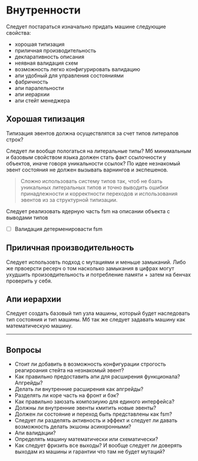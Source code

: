 # Внутренности

Следует постараться изначально придать машине следующие свойства:

- хорошая типизация
- приличная производительность
- декларативность описания
- неявная валидация схем
- возможность легко конфигурировать валидацию
- апи удобный для управления состояниями
- фабричность
- апи паралельности
- апи иерархии
- апи стейт менеджера

## Хорошая типизация

Типизация эвентов должна осуществлятся за счет типов литералов строк?

Следует ли вообще пологаться на литеральные типы? Мб минимальным и базовым свойством языка должен стать факт
ссылочности у объектов, иначе говоря уникальности ссылок? По идее незнакомый эвент состояния не должен
вызывать варнингов и экспешенов.

> Сложно использовать систему типов так, чтоб не бзать уникальных литеральных типов и точно выводить
> ошибки принадлежности и корректности переходов и использования эвентов из за структурной типизации.

Следует реализовать ядерную часть fsm на описании объекта с выводами типов

- [ ] Валидация детерменировасти fsm

## Приличная производительность

Следует использовть подход с мутациями и меньше замыканий. Либо же првоерсти ресерч о том насколько замыкания в цифрах
могут ухудшить произовдительность и потребление памяти + затем на бенчах проверить у себя.

## Апи иерархии

Следует создать базовый тип узла машины, который будет наследовать тип состояния и тип машины.
Мб так же следует задавать машину как математическую машину.

---

## Вопросы

- Стоит ли добавить в возможность конфигурации строгость реагироания стейта на незнакомый эвент?
- Как правильно предоставить апи для расширения функционала? Апгрейды?
- Делать ли внутренние расширения как апгрейды?
- Разделять ли коре часть на фронт и бэк?
- Как правильно заюзать композиуию для единого интерфейса?
- Должны ли внутренние эвенты кмитить новые эвенты?
- Должен ли состояние и переход быть представлены как fsm?
- Следует ли разделять активность и эффект и следует ли давать возможность делать экшоны асинхронными?
- Апи валидации?
- Определять машину математически или схематически?
- Как следует фризить все выходы? И вообще следует ли доверять выходам из машины и гарантии что там
  не будет мутаций?
